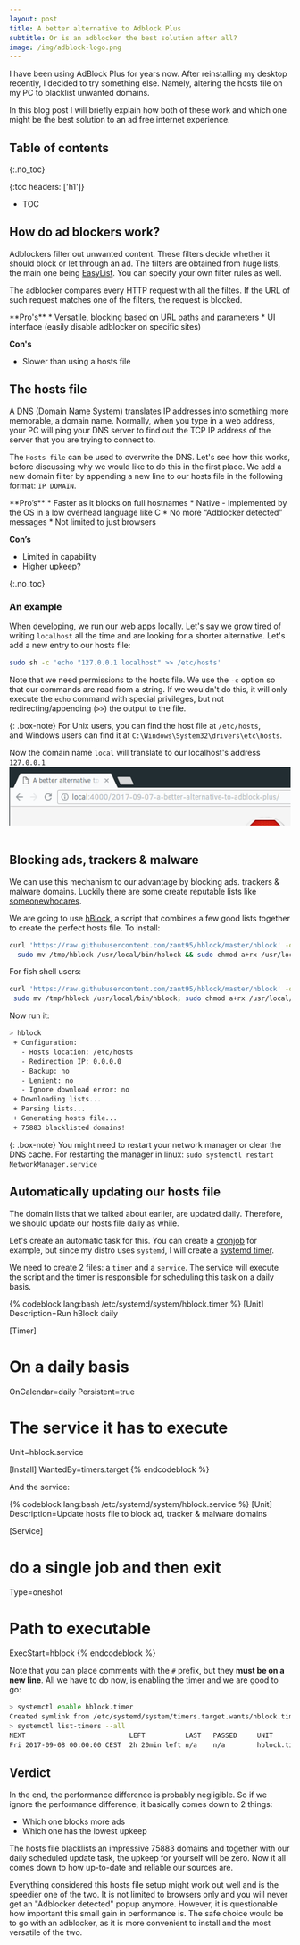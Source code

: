 ```yaml
---
layout: post
title: A better alternative to Adblock Plus
subtitle: Or is an adblocker the best solution after all?
image: /img/adblock-logo.png
---
```


I have been using AdBlock Plus for years now. After reinstalling my desktop recently, I decided to try something else. Namely, altering the hosts file on my PC to blacklist unwanted domains. 

In this blog post I will briefly explain how both of these work and which one might be the best solution to an ad free internet experience.

## Table of contents
{:.no_toc}

{:toc headers: ['h1']}
* TOC

## How do ad blockers work?
Adblockers filter out unwanted content. These filters decide whether it should block or let through an ad.
The filters are obtained from huge lists, the main one being [EasyList](https://easylist.to/). You can specify your own filter rules as well.

The adblocker compares every HTTP request with all the filtes. If the URL of such request matches one of the filters, the request is blocked.

<div class="box-note" markdown="1">
**Pro's**
* Versatile, blocking based on URL paths and parameters
* UI interface (easily disable adblocker on specific sites)

**Con's**
* Slower than using a hosts file 
</div>

## The hosts file
A DNS (Domain Name System) translates IP addresses into something more memorable, a domain name. Normally, when you type in a web address, your PC will ping your DNS server to find out the TCP IP address of the server that you are trying to connect to. 

The `Hosts file` can be used to overwrite the DNS. 
Let's see how this works, before discussing why we would like to do this in the first place. We add a new domain filter by appending a new line to our hosts file in the following format: `IP DOMAIN`.

<div class="box-note" markdown="1">
**Pro’s**
* Faster as it blocks on full hostnames
* Native - Implemented by the OS in a low overhead language like C
* No more “Adblocker detected” messages
* Not limited to just browsers

**Con’s**
* Limited in capability
* Higher upkeep?
</div>

{:.no_toc}
### An example
When developing, we run our web apps locally. Let's say we grow tired of writing `localhost` all the time and are looking for a shorter alternative.
Let's add a new entry to our hosts file: 

```bash
sudo sh -c 'echo "127.0.0.1 localhost" >> /etc/hosts'
```
Note that we need permissions to the hosts file. We use the `-c` option so that our commands are read from a string. If we wouldn't do this, it will only execute the `echo` command with special privileges, but not redirecting/appending (`>>`) the output to the file. 

{: .box-note}
For Unix users, you can find the host file at `/etc/hosts`,<br />
and Windows users can find it at `C:\Windows\System32\drivers\etc\hosts`.

Now the domain name `local` will translate to our localhost's address `127.0.0.1`
![Example of altered hosts file](/img/hosts-file-example.png)
<br /><br />

## Blocking ads, trackers & malware
We can use this mechanism to our advantage by blocking ads. trackers & malware domains. Luckily there are some create reputable lists like [someonewhocares](http://someonewhocares.org/hosts/). 

We are going to use [hBlock](https://github.com/zant95/hBlock), a script that combines a few good lists together to create the perfect hosts file.
To install:

```bash
curl 'https://raw.githubusercontent.com/zant95/hblock/master/hblock' -o /tmp/hblock && \
  sudo mv /tmp/hblock /usr/local/bin/hblock && sudo chmod a+rx /usr/local/bin/hblock
 ```

 For fish shell users:
 ```bash
curl 'https://raw.githubusercontent.com/zant95/hblock/master/hblock' -o /tmp/hblock;  \
  sudo mv /tmp/hblock /usr/local/bin/hblock; sudo chmod a+rx /usr/local/bin/hblock
 ```

Now run it:
```bash
> hblock
 + Configuration: 
   - Hosts location: /etc/hosts
   - Redirection IP: 0.0.0.0
   - Backup: no
   - Lenient: no
   - Ignore download error: no
 + Downloading lists... 
 + Parsing lists... 
 + Generating hosts file... 
 + 75883 blacklisted domains! 
```

{: .box-note}
You might need to restart your network manager or clear the DNS cache. For restarting the manager in linux: `sudo systemctl restart NetworkManager.service`

## Automatically updating our hosts file
The domain lists that we talked about earlier, are updated daily. Therefore, we should update our hosts file daily as while.

Let's create an automatic task for this. You can create a [cronjob](https://en.wikipedia.org/wiki/Cron) for example, but since my distro uses `systemd`, I will create a [systemd timer](https://wiki.archlinux.org/index.php/Systemd/Timers).

We need to create 2 files: a `timer` and a `service`.
The service will execute the script and the timer is responsible for scheduling this task on a daily basis.

{% codeblock lang:bash /etc/systemd/system/hblock.timer %}
[Unit]
Description=Run hBlock daily

[Timer]
# On a daily basis
OnCalendar=daily 
Persistent=true     
# The service it has to execute
Unit=hblock.service 

[Install]
WantedBy=timers.target
{% endcodeblock %}

And the service:

{% codeblock lang:bash /etc/systemd/system/hblock.service %}
[Unit]
Description=Update hosts file to block ad, tracker & malware domains

[Service]
# do a single job and then exit
Type=oneshot 

# Path to executable
ExecStart=hblock 
{% endcodeblock %}

Note that you can place comments with the `#` prefix, but they **must be on a new line**. All we have to do now, is enabling the timer and we are good to go:

```bash
> systemctl enable hblock.timer 
Created symlink from /etc/systemd/system/timers.target.wants/hblock.timer to /etc/systemd/system/hblock.timer.
> systemctl list-timers --all
NEXT                          LEFT          LAST   PASSED     UNIT                         ACTIVATES
Fri 2017-09-08 00:00:00 CEST  2h 20min left n/a    n/a        hblock.timer                 hblock.service
```

## Verdict

In the end, the performance difference is probably negligible.
So if we ignore the performance difference, it basically comes down to 2 things:
* Which one blocks more ads
* Which one has the lowest upkeep

The hosts file blacklists an impressive 75883 domains and together with our daily scheduled update task, the upkeep for yourself will be zero. Now it all comes down to how up-to-date and reliable our sources are.

Everything considered this hosts file setup might work out well and is the speedier one of the two. It is not limited to browsers only and you will never get an "Adblocker detected" popup anymore. However, it is questionable how important this small gain in performance is. The safe choice would be to go with an adblocker, as it is more convenient to install and the most versatile of the two.